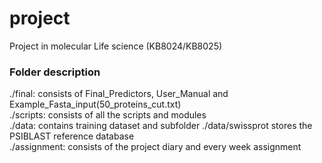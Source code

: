 # project
Project in molecular Life science (KB8024/KB8025)
  

### Folder description
./final:  consists of Final_Predictors, User_Manual and Example_Fasta_input(50_proteins_cut.txt)  
./scripts:  consists of all the scripts and modules  
./data:  contains training dataset and subfolder ./data/swissprot stores the PSIBLAST reference database  
./assignment:  consists of the project diary and every week assignment  
